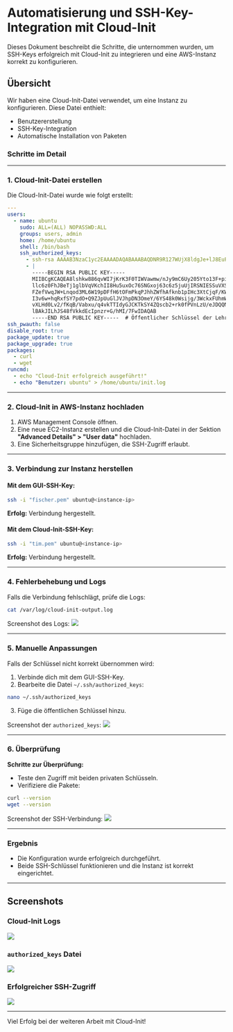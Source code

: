 
# Automatisierung und SSH-Key-Integration mit Cloud-Init

Dieses Dokument beschreibt die Schritte, die unternommen wurden, um SSH-Keys erfolgreich mit Cloud-Init zu integrieren und eine AWS-Instanz korrekt zu konfigurieren.

## Übersicht
Wir haben eine Cloud-Init-Datei verwendet, um eine Instanz zu konfigurieren. Diese Datei enthielt:
- Benutzererstellung
- SSH-Key-Integration
- Automatische Installation von Paketen

### Schritte im Detail

---

### **1. Cloud-Init-Datei erstellen**

Die Cloud-Init-Datei wurde wie folgt erstellt:

```yaml
---
users:
  - name: ubuntu
    sudo: ALL=(ALL) NOPASSWD:ALL
    groups: users, admin
    home: /home/ubuntu
    shell: /bin/bash
    ssh_authorized_keys:
      - ssh-rsa AAAAB3NzaC1yc2EAAAADAQABAAABAQDNR9R127WUjX8ldgJe+lJ8EuPKKySGkLbg2P5tIhmE7k6KoqF/C6MytbZ4/1APQcdkf0bZ/seIbOeTAaD3ahY1ELywbw34jycTo6LpkkxLHhwO5pGDkEfyUSmKGxFY7fRFeRhxcDGJZ2e1nGEt85PhBUdgx2OerB7gsIKzgONmQq6Qyy1H9JZZ0mzLmYK7IsusS/C6mj7eSBX/eZcCFUKzP6FQ2Q1SKKKNobA5/WiHKrHI4B5/MqpYrqHXIJZyprWZopmmyR8u1DByIPlzWAowbJAnbg5Tax/z7M2gkbb63oHEO1u8dSP1HiqmWzHi0k/UzzLakcbNQoCsXQKtQ/2H aws-key-tim
      - |
        -----BEGIN RSA PUBLIC KEY-----
        MIIBCgKCAQEA8lshkw886qvWI7jKrK3F0TIWVawmw/nJy9mC6Uy205Yto13F+piE
        llc6z0FhJBeTj1glbVqVKchII8Hu5uxOc76SNGxoj63c6z5juUjIRSNIESSuVXSR
        FZefVwqJW+Lnqod3ML6W19pDFfH6tOFmPkqPJhhZWfhAfknb1pIHc3XtCjqF/KWU
        I3v6w+hqRxfSY7pdO+Q9ZJpUuGlJVJhpDN3OmeY/6YS48k0Wsijg/3WckxFUhmWk
        vXLHd0Lv2/fKqB/Vabxu/q4vkTTIdyGJCKTkSY4ZQscb2+rk0fPVnLzU/eJDQQNB
        lBAkJILhJS48fVkkdEcIpnzr+G/hMI/7FwIDAQAB
        -----END RSA PUBLIC KEY-----  # Öffentlicher Schlüssel der Lehrperson
ssh_pwauth: false
disable_root: true
package_update: true
package_upgrade: true
packages:
  - curl
  - wget
runcmd:
  - echo "Cloud-Init erfolgreich ausgeführt!"
  - echo "Benutzer: ubuntu" > /home/ubuntu/init.log
```

---

### **2. Cloud-Init in AWS-Instanz hochladen**

1. AWS Management Console öffnen.
2. Eine neue EC2-Instanz erstellen und die Cloud-Init-Datei in der Sektion **"Advanced Details" > "User data"** hochladen.
3. Eine Sicherheitsgruppe hinzufügen, die SSH-Zugriff erlaubt.

---

### **3. Verbindung zur Instanz herstellen**

#### Mit dem GUI-SSH-Key:
```bash
ssh -i "fischer.pem" ubuntu@<instance-ip>
```
**Erfolg:** Verbindung hergestellt.

#### Mit dem Cloud-Init-SSH-Key:
```bash
ssh -i "tim.pem" ubuntu@<instance-ip>
```
**Erfolg:** Verbindung hergestellt.

---

### **4. Fehlerbehebung und Logs**

Falls die Verbindung fehlschlägt, prüfe die Logs:
```bash
cat /var/log/cloud-init-output.log
```

Screenshot des Logs:
![](./images/cloud-init-log.png)

---

### **5. Manuelle Anpassungen**

Falls der Schlüssel nicht korrekt übernommen wird:
1. Verbinde dich mit dem GUI-SSH-Key.
2. Bearbeite die Datei `~/.ssh/authorized_keys`:
```bash
nano ~/.ssh/authorized_keys
```
3. Füge die öffentlichen Schlüssel hinzu.

Screenshot der `authorized_keys`:
![](./images/authorized_keys.png)

---

### **6. Überprüfung**

**Schritte zur Überprüfung:**
- Teste den Zugriff mit beiden privaten Schlüsseln.
- Verifiziere die Pakete:
```bash
curl --version
wget --version
```

Screenshot der SSH-Verbindung:
![](./images/ssh-connection-success.png)

---

### **Ergebnis**

- Die Konfiguration wurde erfolgreich durchgeführt.
- Beide SSH-Schlüssel funktionieren und die Instanz ist korrekt eingerichtet.

---

## Screenshots

### Cloud-Init Logs
![](./images/cloud-init-log.png)

### `authorized_keys` Datei
![](./images/authorized_keys.png)

### Erfolgreicher SSH-Zugriff
![](./images/ssh-connection-success.png)

---

Viel Erfolg bei der weiteren Arbeit mit Cloud-Init!
